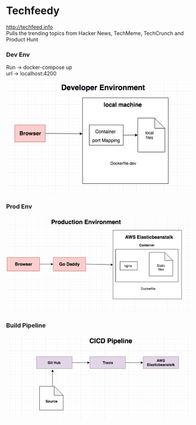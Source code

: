 # Techfeedy

http://techfeed.info <BR>
Pulls the trending topics from Hacker News, TechMeme, TechCrunch and Product Hunt

### Dev Env

Run -> docker-compose up <br>
url -> localhost:4200

![](documentation/images/Dev.png)

### Prod Env

![](documentation/images/Prod.png)

### Build Pipeline

![](documentation/images/CICD.png)
